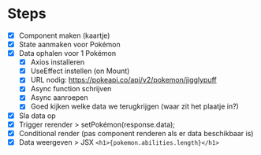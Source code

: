 # Steps

- [x] Component maken (kaartje)
- [x] State aanmaken voor Pokémon
- [x] Data ophalen voor 1 Pokémon
  - [x] Axios installeren
  - [x] UseEffect instellen (on Mount)
  - [x] URL nodig: https://pokeapi.co/api/v2/pokemon/jigglypuff
  - [x] Async function schrijven
  - [x] Async aanroepen
  - [x] Goed kijken welke data we terugkrijgen (waar zit het plaatje in?)
- [x] Sla data op
- [x] Trigger rerender > setPokémon(response.data);
- [x] Conditional render (pas component renderen als er data beschikbaar is)
- [x] Data weergeven > JSX `<h1>{pokemon.abilities.length}</h1>`

